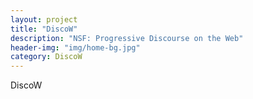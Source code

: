 ```yaml
---
layout: project
title: "DiscoW"
description: "NSF: Progressive Discourse on the Web"
header-img: "img/home-bg.jpg"
category: DiscoW
---
```


DiscoW
